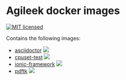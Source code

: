 # Agileek docker images
[![MIT licensed](https://img.shields.io/badge/license-MIT-blue.svg)](https://tldrlegal.com/license/mit-license#summary)

Contains the following images:
* [asciidoctor](asciidoctor/) [![](https://images.microbadger.com/badges/image/agileek/asciidoctor.svg)](https://microbadger.com/images/agileek/asciidoctor "Get your own image badge on microbadger.com")
* [cpuset-test](cpuset-test/) [![](https://images.microbadger.com/badges/image/agileek/cpuset-test.svg)](https://microbadger.com/images/agileek/cpuset-test "Get your own image badge on microbadger.com")
* [ionic-framework](ionic-framework/) [![](https://images.microbadger.com/badges/image/agileek/ionic-framework.svg)](https://microbadger.com/images/agileek/ionic-framework "Get your own image badge on microbadger.com")
* [pdftk](pdftk/) [![](https://images.microbadger.com/badges/image/agileek/pdftk.svg)](https://microbadger.com/images/agileek/pdftk "Get your own image badge on microbadger.com")
